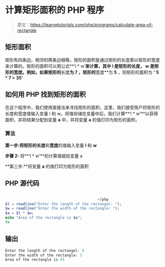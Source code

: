 # 计算矩形面积的 PHP 程序

> 原文：<https://learnetutorials.com/php/programs/calculate-area-of-rectangle>

## 矩形面积

矩形有四条边，相邻的两条边相等。矩形的面积是通过矩形的长度乘以矩形的宽度来计算的。矩形的面积可以用公式**‘l * w’**来计算，其中 **l** 是矩形的长度， **w** 是矩形的宽度。例如，如果矩形的**长度**为 **7** ，矩形的**宽度**为 **5** ，则矩形的面积为 **'** **5 * 7 = 35'**

## 如何用 PHP 找到矩形的面积

在这个程序中，我们使用直接法来寻找矩形的面积。这里，我们接受用户将矩形的长度和宽度值输入变量 l 和 w。将值存储在变量中后，我们计算**‘l * w’**以获得面积，并将结果分配到变量 **a** 中，并将变量 **a** 的值打印为矩形的面积。

### 算法

**第一步:**将矩形的**长度**和**宽度**的值输入变量 **l** 和 **w**

**步骤 2:** 将**‘l * w’**的计算值赋给变量 a

**第三步:**将变量 **a** 的值打印为矩形的面积

## PHP 源代码

```php

                                          <?php
$l = readline("Enter the length of the rectangel: ");
$w = readline("Enter the width of the rectangle: ");
$a = $l * $w;
echo "Area of the rectangle is $a";
?>

```

## 输出

```php
Enter the length of the rectangel: 9
Enter the width of the rectangle: 5
Area of the rectangle is 45
```